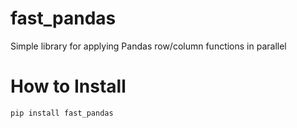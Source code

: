 # fast_pandas

Simple library for applying Pandas row/column functions in parallel

# How to Install

```
pip install fast_pandas
```
